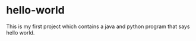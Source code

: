 # hello-world
This is my first project which contains a java and python program that says hello world. 
